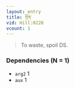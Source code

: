 ```yaml
---
layout: entry
title: གྲོན་
vid: Hill:0228
vcount: 1
---
```


> To waste, spoil DS\.

### Dependencies (N = 1)
* `arg2` 1
* `aux` 1


